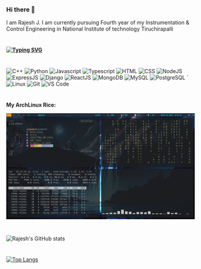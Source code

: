 ### Hi there 👋
I am Rajesh J.
I am currently pursuing Fourth year of my Instrumentation & Control Engineering in National Institute of technology Tiruchirapalli
#

****[![Typing SVG](https://readme-typing-svg.herokuapp.com?size=20&lines=A+Full+Stack+Developer;Coding+Enthusiast)](https://git.io/typing-svg)****
#

![C++](https://img.shields.io/badge/c++%20-%23777BB4.svg?&style=for-the-badge&logo=c%2B%2B&ogoColor=white)
    ![Python](https://img.shields.io/badge/python%20-%23E34F26.svg?&style=for-the-badge&logo=python&ogoColor=white)
    ![Javascript](https://img.shields.io/badge/javascript%20-%23121011.svg?&style=for-the-badge&logo=javascript&ogoColor=white)
    ![Typescript](https://img.shields.io/badge/typescript%20-%23150458.svg?&style=for-the-badge&logo=typescript&logoColor=white)
    ![HTML](https://img.shields.io/badge/html%20-%23E34F26.svg?&style=for-the-badge&logo=html5&logoColor=white)
    ![CSS](https://img.shields.io/badge/css%20-%231572B6.svg?&style=for-the-badge&logo=css3&logoColor=white)
    ![NodeJS](https://img.shields.io/badge/nodejs%20-%ffb400.svg?&style=for-the-badge&logo=nodeJs&logoColor=white)
     ![ExpressJS](https://img.shields.io/badge/expressjs%20-%23FF6F00.svg?&style=for-the-badge&logo=express&logoColor=white)
     ![Django](https://img.shields.io/badge/django%20-%23121011.svg?&style=for-the-badge&logo=django&logoColor=white)
    ![ReactJS](https://img.shields.io/badge/reactjs%20-%2300599C.svg?&style=for-the-badge&logo=react&logoColor=white)
    ![MongoDB](https://img.shields.io/badge/mongodb%20-%2320232a.svg?&style=for-the-badge&logo=mongodb&logoColor=white)
    ![MySQL](https://img.shields.io/badge/mysql%20-%2300599C.svg?&style=for-the-badge&logo=mysql&logoColor=white)
    ![PostgreSQL](https://img.shields.io/badge/postgresql%20-%ffb400.svg?&style=for-the-badge&logo=postgresql&logoColor=white)
    `![Linux](https://img.shields.io/badge/linux%20-%231572B6.svg?&style=for-the-badge&logo=linux&logoColor=white)
    ![Git](https://img.shields.io/badge/git%20-%23E34F26.svg?&style=for-the-badge&logo=git&logoColor=white)
    ![VS Code](https://img.shields.io/badge/vscode%20-%23121011.svg?&style=for-the-badge&logo=vscode&logoColor=white)
  
#

 **My ArchLinux Rice:**

![My ArchLinux Rice](./2023-03-05-021931_1920x1080_scrot.png)
#
![Rajesh's GitHub stats](https://github-readme-stats.vercel.app/api?username=Rajesh000730&count_private=true&theme=radical)



#
[![Top Langs](https://github-readme-stats.vercel.app/api/top-langs/?username=Rajesh000730&layout=compact&theme=vue-dark&langs_count=7&hide=JupyterNotebook)](https://github.com/Rajesh000730/github-readme-stats)
